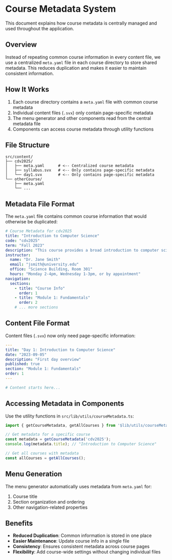 # Course Metadata System

This document explains how course metadata is centrally managed and used throughout the application.

## Overview

Instead of repeating common course information in every content file, we use a centralized `meta.yaml` file in each course directory to store shared metadata. This reduces duplication and makes it easier to maintain consistent information.

## How It Works

1. Each course directory contains a `meta.yaml` file with common course metadata
2. Individual content files (`.svx`) only contain page-specific metadata
3. The menu generator and other components read from the central metadata file
4. Components can access course metadata through utility functions

## File Structure

```
src/content/
├── cdv2025/
│   ├── meta.yaml      # <-- Centralized course metadata
│   ├── syllabus.svx   # <-- Only contains page-specific metadata
│   └── day1.svx       # <-- Only contains page-specific metadata
└── otherCourse/
    ├── meta.yaml
    └── ...
```

## Metadata File Format

The `meta.yaml` file contains common course information that would otherwise be duplicated:

```yaml
# Course Metadata for cdv2025
title: "Introduction to Computer Science"
code: "cdv2025"
term: "Fall 2023"
description: "This course provides a broad introduction to computer science and programming."
instructor:
  name: "Dr. Jane Smith"
  email: "jsmith@university.edu"
  office: "Science Building, Room 301"
  hours: "Monday 2-4pm, Wednesday 1-3pm, or by appointment"
navigation:
  sections:
    - title: "Course Info"
      order: 1
    - title: "Module 1: Fundamentals" 
      order: 2
    # ... more sections
```

## Content File Format

Content files (`.svx`) now only need page-specific information:

```yaml
---
title: "Day 1: Introduction to Computer Science"
date: "2023-09-05"
description: "First day overview"
published: true
section: "Module 1: Fundamentals"
order: 1
---

# Content starts here...
```

## Accessing Metadata in Components

Use the utility functions in `src/lib/utils/courseMetadata.ts`:

```javascript
import { getCourseMetadata, getAllCourses } from '$lib/utils/courseMetadata';

// Get metadata for a specific course
const metadata = getCourseMetadata('cdv2025');
console.log(metadata.title); // "Introduction to Computer Science"

// Get all courses with metadata
const allCourses = getAllCourses();
```

## Menu Generation

The menu generator automatically uses metadata from `meta.yaml` for:

1. Course title
2. Section organization and ordering
3. Other navigation-related properties

## Benefits

- **Reduced Duplication**: Common information is stored in one place
- **Easier Maintenance**: Update course info in a single file
- **Consistency**: Ensures consistent metadata across course pages
- **Flexibility**: Add course-wide settings without changing individual files 